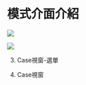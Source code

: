 # 模式介面介紹

![](res/2022-03-17-01-35-03.png)

![](res/2022-03-17-01-36-03.png)

3. Case視窗-選單

4. Case視窗